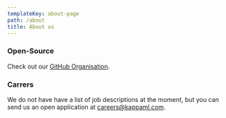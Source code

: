 ```yaml
---
templateKey: about-page
path: /about
title: About us
---
```

### Open-Source

Check out our [GitHub Organisation](https://github.com/KappaML/kappaml.com).

### Carrers

We do not have have a list of job descriptions at the moment, but you can send us an open application at [careers@kappaml.com](mailto:careers@kappaml.com).